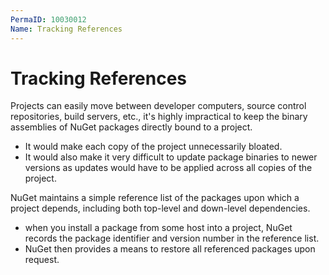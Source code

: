 ```yaml
---
PermaID: 10030012
Name: Tracking References
---
```


# Tracking References

Projects can easily move between developer computers, source control repositories, build servers, etc., it's highly impractical to keep the binary assemblies of NuGet packages directly bound to a project. 

 - It would make each copy of the project unnecessarily bloated. 
 - It would also make it very difficult to update package binaries to newer versions as updates would have to be applied across all copies of the project.

NuGet maintains a simple reference list of the packages upon which a project depends, including both top-level and down-level dependencies. 

 - when you install a package from some host into a project, NuGet records the package identifier and version number in the reference list. 
 - NuGet then provides a means to restore all referenced packages upon request.